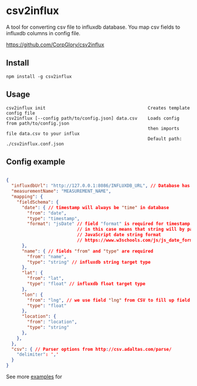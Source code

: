 # csv2influx

A tool for converting csv file to influxdb database.
You map csv fields to influxdb columns in config file.

https://github.com/CorpGlory/csv2influx

## Install

```
npm install -g csv2influx
```

## Usage

```
csv2influx init                                       Creates template config file
csv2influx [--config path/to/config.json] data.csv    Loads config from path/to/config.json 
                                                      then imports file data.csv to your influx
                                                      Default path: ./csv2influx.conf.json
```

## Config example

```json

{
  "influxdbUrl": "http://127.0.0.1:8086/INFLUXDB_URL", // Database has to exist
  "measurementName": "MEASUREMENT_NAME",
  "mapping": {
    "fieldSchema": {
      "date": { // timestamp will always be "time" in database
        "from": "date",
        "type": "timestamp",
        "format": "jsDate" // field "format" is required for timestamp. 
                           // in this case means that string will by parsed as 
                           // JavaScript date string format
                           // https://www.w3schools.com/js/js_date_formats.asp
      },
      "name": { // fields "from" and "type" are required
        "from": "name",
        "type": "string" // influxdb string target type
      },
      "lat": { 
        "from": "lat",
        "type": "float" // influxdb float target type
      },
      "lon": { 
        "from": "lng", // we use field "lng" from CSV to fill up field "lon" in DB
        "type": "float"
      },
      "location": {
        "from": "location",
        "type": "string"
      },
    },
  },
  "csv": { // Parser options from http://csv.adaltas.com/parse/
    "delimiter": ','
  }
}

```

See more [examples](examples) for



